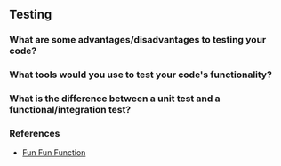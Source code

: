 
## Testing

### What are some advantages/disadvantages to testing your code?

### What tools would you use to test your code's functionality?

### What is the difference between a unit test and a functional/integration test?


### References

- [Fun Fun Function](https://www.youtube.com/watch?v=vqAaMVoKz1c)
